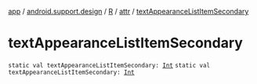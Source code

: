 [app](../../../index.md) / [android.support.design](../../index.md) / [R](../index.md) / [attr](index.md) / [textAppearanceListItemSecondary](./text-appearance-list-item-secondary.md)

# textAppearanceListItemSecondary

`static val textAppearanceListItemSecondary: `[`Int`](https://kotlinlang.org/api/latest/jvm/stdlib/kotlin/-int/index.html)
`static val textAppearanceListItemSecondary: `[`Int`](https://kotlinlang.org/api/latest/jvm/stdlib/kotlin/-int/index.html)